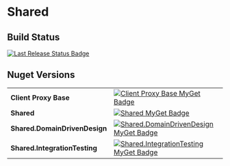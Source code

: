 # Shared

## Build Status
[![Last Release Status Badge](https://github.com/StuartFerguson/Shared/workflows/Release/badge.svg)](https://github.com/StuartFerguson/Shared/workflows/Release/badge.svg)

## Nuget Versions
|||
| --- | --- |
| **Client Proxy Base** | [![Client Proxy Base MyGet Badge](https://buildstats.info/myget/transactionprocessing/ClientProxyBase)](https://buildstats.info/myget/transactionprocessing/ClientProxyBase) |
| **Shared** | [![Shared MyGet Badge](https://buildstats.info/myget/transactionprocessing/Shared)](https://buildstats.info/myget/transactionprocessing/Shared) |
| **Shared.DomainDrivenDesign**| [![Shared.DomainDrivenDesign MyGet Badge](https://buildstats.info/myget/transactionprocessing/Shared.DomainDrivenDesign)](https://buildstats.info/myget/transactionprocessing/Shared.DomainDrivenDesign) |
| **Shared.IntegrationTesting**| [![Shared.IntegrationTesting  MyGet Badge](https://buildstats.info/myget/transactionprocessing/Shared.IntegrationTesting )](https://buildstats.info/myget/transactionprocessing/Shared.IntegrationTesting ) |
